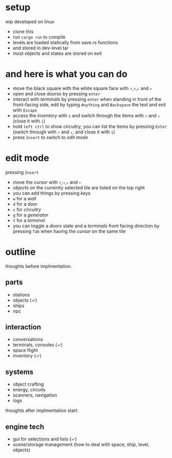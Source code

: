 # setup
wip
developed on linux
* clone this
* run `cargo run` to compile
* levels are loaded statically from save.rs functions
* and stored in dev-level.tar
* most objects and states are stored on exit

# and here is what you can do
* move the black square with the white square face with `↑`,`→`,`↓` and `←`
* open and close *doorss* by pressing `enter`
* interact with *terminals* by pressing `enter` when standing in front of the front-facing side, edit by typing `Anything` and `Backspace` the text and exit with `Escape`
* access the *inventory* with `i` and switch through the items with `↑` and `↓` (close it with `i`)
* hold `left ctrl` to show *circuitry*, you can list the items by pressing `Enter` (switch through with `↑` and `↓`, and close it with `i`)
* press `Insert` to switch to *edit mode*

# edit mode
pressing `Insert`
* move the *cursor* with `↑`,`→`,`↓` and `←`
* *object*s on the currently selected tile are listed on the top right 
* you can add things by pressing *key*s
* `w` for a *wall*
* `d` for a *door*
* `c` for *circuitry*
* `g` for a *generator*
* `t` for a *terminal*
* you can toggle a *doors* state and a *terminals* front facing direction by pressing `Tab` when having the *cursor* on the same tile

# outline

thoughts before implmentation.

## parts
* stations
* objects (✓)
* ships
* npc

## interaction
* conversations
* terminals, consoles (✓)
* space flight
* inventory (✓)

## systems
* object crafting
* energy, circuits
* scanners, navigation
* logs

thoughts after implmentation start.

## engine tech
* gui for selections and lists (✓)
* scene/storage management (how to deal with space, ship, level, objects)